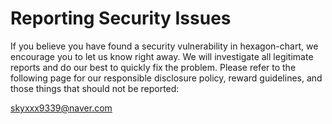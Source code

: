 # Reporting Security Issues

If you believe you have found a security vulnerability in hexagon-chart, we encourage you to let us know right away. We will investigate all legitimate reports and do our best to quickly fix the problem.
Please refer to the following page for our responsible disclosure policy, reward guidelines, and those things that should not be reported:

skyxxx9339@naver.com
